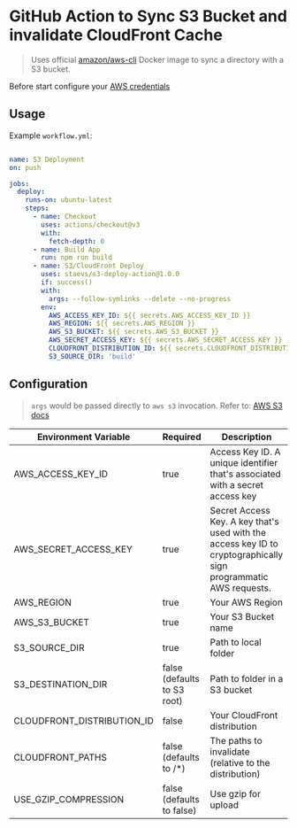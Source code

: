 # GitHub Action to Sync S3 Bucket and invalidate CloudFront Cache

> Uses official [amazon/aws-cli](https://hub.docker.com/r/amazon/aws-cli) Docker image to sync a directory with a S3 bucket.

Before start configure your [AWS credentials](https://docs.aws.amazon.com/cli/latest/userguide/cli-configure-quickstart.html#cli-configure-quickstart-creds-create)

## Usage

Example `workflow.yml`:

```yaml

name: S3 Deployment
on: push

jobs:
  deploy:
    runs-on: ubuntu-latest
    steps:
      - name: Checkout
        uses: actions/checkout@v3
        with:
          fetch-depth: 0
      - name: Build App
        run: npm run build
      - name: S3/CloudFront Deploy
        uses: staevs/s3-deploy-action@1.0.0
        if: success()
        with:
          args: --follow-symlinks --delete --no-progress
        env:
          AWS_ACCESS_KEY_ID: ${{ secrets.AWS_ACCESS_KEY_ID }}
          AWS_REGION: ${{ secrets.AWS_REGION }}
          AWS_S3_BUCKET: ${{ secrets.AWS_S3_BUCKET }}
          AWS_SECRET_ACCESS_KEY: ${{ secrets.AWS_SECRET_ACCESS_KEY }}
          CLOUDFRONT_DISTRIBUTION_ID: ${{ secrets.CLOUDFRONT_DISTRIBUTION_ID }}
          S3_SOURCE_DIR: 'build'
```

## Configuration

> `args` would be passed directly to `aws s3` invocation. Refer to: [AWS S3 docs](https://docs.aws.amazon.com/cli/latest/userguide/cli-services-s3.html)

| Environment Variable       | Required                    | Description                                                                                                      | 
|----------------------------|-----------------------------|------------------------------------------------------------------------------------------------------------------|
| AWS_ACCESS_KEY_ID          | true                        | Access Key ID. A unique identifier that's associated with a secret access key                                    |
| AWS_SECRET_ACCESS_KEY      | true                        | Secret Access Key. A key that's used with the access key ID to cryptographically sign programmatic AWS requests. |
| AWS_REGION                 | true                        | Your AWS Region                                                                                                  |
| AWS_S3_BUCKET              | true                        | Your S3 Bucket name                                                                                              |
| S3_SOURCE_DIR              | true                        | Path to local folder                                                                                             |
| S3_DESTINATION_DIR         | false (defaults to S3 root) | Path to folder in a S3 bucket                                                                                    |
| CLOUDFRONT_DISTRIBUTION_ID | false                       | Your CloudFront distribution                                                                                     |
| CLOUDFRONT_PATHS           | false (defaults to /*)      | The paths to invalidate (relative to the distribution)                                                           |
| USE_GZIP_COMPRESSION       | false (defaults to false)   | Use gzip for upload                                                                                              |
